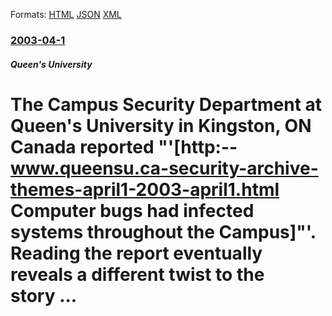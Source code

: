 
Formats: [HTML](/news/2003/04/1/the-campus-security-department-at-queen-s-university-in-kingston-on-canada-reported-http-www-queensu-ca-security-archive-themes-april.html)  [JSON](/news/2003/04/1/the-campus-security-department-at-queen-s-university-in-kingston-on-canada-reported-http-www-queensu-ca-security-archive-themes-april.json)  [XML](/news/2003/04/1/the-campus-security-department-at-queen-s-university-in-kingston-on-canada-reported-http-www-queensu-ca-security-archive-themes-april.xml)  

### [2003-04-1](/news/2003/04/1/index.md)

##### Queen's University
#  The Campus Security Department at Queen's University in Kingston, ON Canada reported "'[http:--www.queensu.ca-security-archive-themes-april1-2003-april1.html Computer bugs had infected systems throughout the Campus]"'. Reading the report eventually reveals a different twist to the story&nbsp;...



